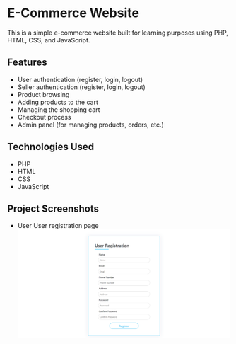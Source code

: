 # E-Commerce Website

This is a simple e-commerce website built for learning purposes using PHP, HTML, CSS, and JavaScript.

## Features

- User authentication (register, login, logout)
- Seller authentication (register, login, logout)
- Product browsing
- Adding products to the cart
- Managing the shopping cart
- Checkout process
- Admin panel (for managing products, orders, etc.)

## Technologies Used

- PHP
- HTML
- CSS
- JavaScript

## Project Screenshots
- User
User registration page
![User registration](./projectImages//userRegistration.png?raw=true "Title")


